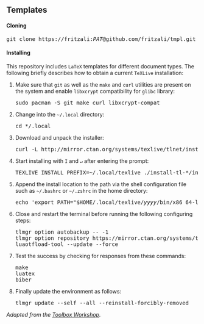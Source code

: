 ## Templates

#### Cloning

<pre>git clone https://fritzali:<i>PAT</i>@github.com/fritzali/tmpl.git templates</pre>

#### Installing

This repository includes `LaTeX` templates for different document types. The following briefly describes how to obtain a current `TeXLive` installation:

1. Make sure that `git` as well as the `make` and `curl` utilities are present on the system and enable `libxcrypt` compatibility for `glibc` library:

   <pre>sudo pacman -S git make curl libxcrypt-compat</pre>

2. Change into the `~/.local` directory:

   <pre>cd */.local</pre>

3. Download and unpack the installer:

   <pre>curl -L http://mirror.ctan.org/systems/texlive/tlnet/install-tl-unx.tar.gz | tar xz</pre>

4. Start installing with `I` and `↵` after entering the prompt:

   <pre>TEXLIVE_INSTALL_PREFIX=~/.local/texlive ./install-tl-*/install-tl</pre>

5. Append the install location to the path via the shell configuration file such as `~/.bashrc` or `~/.zshrc` in the home directory:

   <pre>echo 'export PATH="$HOME/.local/texlive/<i>yyyy</i>/bin/x86_64-linux:$PATH"' >> ~/<i>.shellrc</i></pre>

6. Close and restart the terminal before running the following configuring steps:

   <pre>tlmgr option autobackup -- -1<br>tlmgr option repository https://mirror.ctan.org/systems/texlive/tlnet<br>luaotfload-tool --update --force</pre>

7. Test the success by checking for responses from these commands:

   <pre>make<br>luatex<br>biber</pre>

8. Finally update the environment as follows:

   <pre>tlmgr update --self --all --reinstall-forcibly-removed</pre>

*Adapted from the [Toolbox Workshop](https://toolbox.pep-dortmund.org/install/linux/).*
